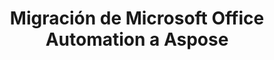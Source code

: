 ---
title: Migración de Microsoft Office Automation a Aspose
type: docs
weight: 310
url: /es/java/migration-from-microsoft-office-automation-to-aspose/
---